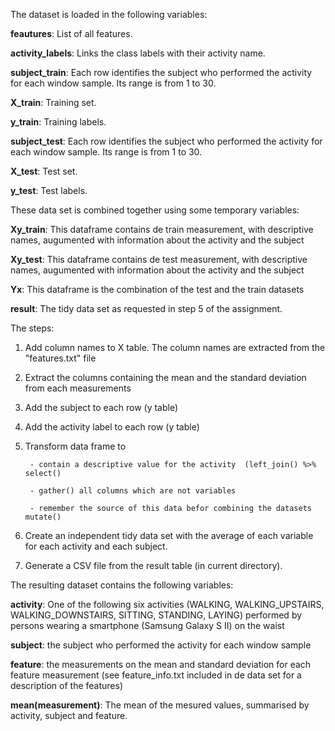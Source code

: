 The dataset is loaded in the following variables:

**feautures**: List of all features.

**activity_labels**: Links the class labels with their activity name.

**subject_train**: Each row identifies the subject who performed the activity for each window sample. Its range is from 1 to 30.

**X_train**: Training set.

**y_train**: Training labels.

**subject_test**: Each row identifies the subject who performed the activity for each window sample. Its range is from 1 to 30.

**X_test**: Test set.

**y_test**: Test labels.

These data set is combined together using some temporary variables:

**Xy_train**: This dataframe contains de train measurement, with descriptive names, augumented with information about the activity and the subject

**Xy_test**: This dataframe contains de test measurement, with descriptive names, augumented with information about the activity and the subject

**Yx**: This dataframe is the combination of the test and the train datasets

**result**: The tidy data set as requested in step 5 of the assignment. 

The steps:
1. Add column names to X table. The column names are extracted from the "features.txt" file
 
2. Extract the columns containing the mean and the standard deviation from each measurements 
 
3. Add the subject to each row (y table)
 
4. Add the activity label to each row (y table)
 
5. Transform data frame to 

		- contain a descriptive value for the activity  (left_join() %>% select()
		
		- gather() all columns which are not variables
		
		- remember the source of this data befor combining the datasets mutate()

6. Create an independent tidy data set with the average of each variable for each activity and each subject.

7. Generate a CSV file from the result table (in current directory). 

The resulting dataset contains the following variables:

**activity**: One of the following six activities (WALKING, WALKING_UPSTAIRS, WALKING_DOWNSTAIRS, SITTING, STANDING, LAYING) performed by persons wearing a smartphone (Samsung Galaxy S II) on the waist

**subject**: the subject who performed the activity for each window sample	

**feature**: the measurements on the mean and standard deviation for each feature measurement (see feature_info.txt included in de data set for a description of the features)

**mean(measurement)**: The mean of the mesured values, summarised by activity, subject and feature.

